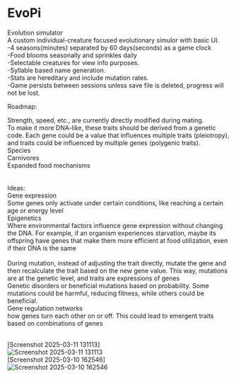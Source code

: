 # EvoPi
Evolution simulator<br> 
  A custom individual-creature focused evolutionary simulor with basic UI. <br>
    -4 seasons(minutes) separated by 60 days(seconds) as a game clock<br>
    -Food blooms seasonally and sprinkles daily<br>
    -Selectable creatures for view info purposes.<br>
    -Syllable based name generation.<br>
    -Stats are hereditary and include mutation rates.<br>
    -Game persists between sessions unless save file is deleted, progress will not be lost.<br>

Roadmap:<br>

Strength, speed, etc., are currently directly modified during mating.<br>
To make it more DNA-like, these traits should be derived from a genetic code. Each gene could be a value that influences multiple traits (pleiotropy), <br>
and traits could be influenced by multiple genes (polygenic traits).
<br>
Species<br>
Carnivores<br>
Expanded food mechanisms<br>
<br>
<br>Ideas:
<br>Gene expression<br>     Some genes only activate under certain conditions, like reaching a certain age or energy level
<br>Epigenetics<br> Where environmental factors influence gene expression without changing the DNA. For example, if an organism experiences starvation, maybe its offspring have genes that make them more efficient at food utilization, even if their DNA is the same
<br>
<br>During mutation, instead of adjusting the trait directly, mutate the gene and then recalculate the trait based on the new gene value. This way, mutations are at the genetic level, and traits are expressions of genes
<br>Genetic disorders    or beneficial mutations based on probability. Some mutations could be harmful, reducing fitness, while others could be beneficial.
<br>Gene regulation networks<br>    how genes turn each other on or off. This could lead to emergent traits based on combinations of genes

<br>[Screenshot 2025-03-11 131113]<br>
![Screenshot 2025-03-11 131113](https://github.com/user-attachments/assets/e1cda6a4-4dd8-4892-afb2-a7dbcb7532a6)
<br>[Screenshot 2025-03-10 162546]<br>
![Screenshot 2025-03-10 162546](https://github.com/user-attachments/assets/5c5ba7dd-cb02-4c45-b6f4-479630bdbc30)
